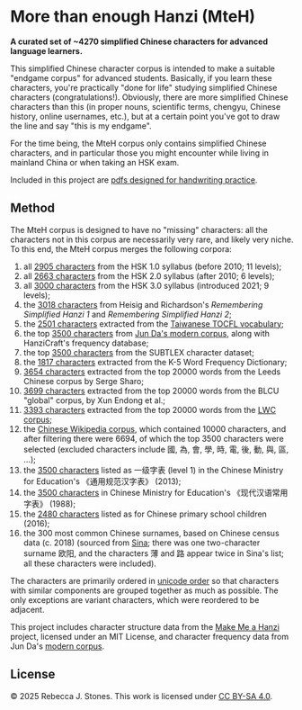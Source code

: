 # More than enough Hanzi (MteH)

**A curated set of ~4270 simplified Chinese characters for advanced language learners.**  

This simplified Chinese character corpus is intended to make a suitable "endgame corpus" for advanced students.  Basically, if you learn these characters, you're practically "done for life" studying simplified Chinese characters (congratulations!).  Obviously, there are more simplified Chinese characters than this (in proper nouns, scientific terms, chengyu, Chinese history, online usernames, etc.), but at a certain point you've got to draw the line and say "this is my endgame".

For the time being, the MteH corpus only contains simplified Chinese characters, and in particular those you might encounter while living in mainland China or when taking an HSK exam.

Included in this project are [pdfs designed for handwriting practice](https://github.com/becky82/mteh/tree/main/versions/v0.1.1).

## Method

The MteH corpus is designed to have no "missing" characters: all the characters not in this corpus are necessarily very rare, and likely very niche.  To this end, the MteH corpus merges the following corpora:

1. all [2905 characters](https://github.com/becky82/mteh/tree/main/sources/HSK1.0) from the HSK 1.0 syllabus (before 2010; 11 levels);
1. all [2663 characters](https://github.com/becky82/mteh/tree/main/sources/HSK2.0) from the HSK 2.0 syllabus (after 2010; 6 levels);
1. all [3000 characters](https://github.com/becky82/mteh/tree/main/sources/HSK3.0) from the HSK 3.0 syllabus (introduced 2021; 9 levels);
1. the [3018 characters](https://github.com/becky82/mteh/tree/main/sources/Heisig) from Heisig and Richardson's *Remembering Simplified Hanzi 1* and *Remembering Simplified Hanzi 2*;
1. the [2501 characters](https://github.com/becky82/mteh/tree/main/sources/TOCFL) extracted from the [Taiwanese TOCFL vocabulary](https://www.roc-taiwan.org/at_de/post/634.html);
1. the top [3500 characters](https://github.com/becky82/mteh/tree/main/sources/JunDa) from [Jun Da's modern corpus](https://lingua.mtsu.edu/chinese-computing/statistics/char/list.php?Which=MO), along with HanziCraft's frequency database;
1. the top [3500 characters](https://github.com/becky82/mteh/tree/main/sources/SUBTLEX) from the SUBTLEX character dataset;
1. the [1817 characters](https://github.com/becky82/mteh/blob/main/sources/K-5) extracted from the K-5 Word Frequency Dictionary;
1. [3654 characters](https://github.com/becky82/mteh/tree/main/sources/Leeds) extracted from the top 20000 words from the Leeds Chinese corpus by Serge Sharo;
1. [3699 characters](https://github.com/becky82/mteh/tree/main/sources/BLCU) extracted from the top 20000 words from the BLCU "global" corpus, by Xun Endong et al.;
1. [3393 characters](https://github.com/becky82/mteh/tree/main/sources/LWC) extracted from the top 20000 words from the [LWC corpus](https://lwc.daanvanesch.nl/openaccess.php);
1. the [Chinese Wikipedia corpus](https://czielinski.github.io/hanzifreq/hanzifreq/output/frequencies.html), which contained 10000 characters, and after filtering there were 6694, of which the top 3500 characters were selected (excluded characters include 國, 為, 會, 學, 時, 電, 後, 動, 與, 區, ...);
1. the [3500 characters](https://github.com/becky82/mteh/tree/main/sources/%E9%80%9A%E7%94%A8%E8%A7%84%E8%8C%83%E6%B1%89%E5%AD%97%E8%A1%A8) listed as 一级字表 (level 1) in the Chinese Ministry for Education's 《通用规范汉字表》 (2013);
1. the [3500 characters](https://github.com/becky82/mteh/tree/main/sources/%E7%8E%B0%E4%BB%A3%E6%B1%89%E8%AF%AD%E5%B8%B8%E7%94%A8%E5%AD%97%E8%A1%A8) in Chinese Ministry for Education's 《现代汉语常用字表》 (1988);
1. the [2480 characters](https://github.com/becky82/mteh/tree/main/sources/primary_school) listed as for Chinese primary school children (2016);
1. the 300 most common Chinese surnames, based on Chinese census data (c. 2018) (sourced from [Sina](https://news.sina.cn/2018-04-08/detail-ifyuwqez6882483.d.html); there was one two-character surname 欧阳, and the characters 薄 and 路 appear twice in Sina's list; all these characters were included).

The characters are primarily ordered in [unicode order](https://www.unicode.org/versions/Unicode16.0.0/core-spec/chapter-18/#G11620) so that characters with similar components are grouped together as much as possible.  The only exceptions are variant characters, which were reordered to be adjacent.

This project includes character structure data from the [Make Me a Hanzi](https://github.com/skishore/makemeahanzi) project, licensed under an MIT License, and character frequency data from Jun Da's [modern corpus]( http://lingua.mtsu.edu/chinese-computing/statistics/char/list.php?Which=MO).

## License

© 2025 Rebecca J. Stones.  This work is licensed under [CC BY-SA 4.0](https://creativecommons.org/licenses/by-sa/4.0/).
